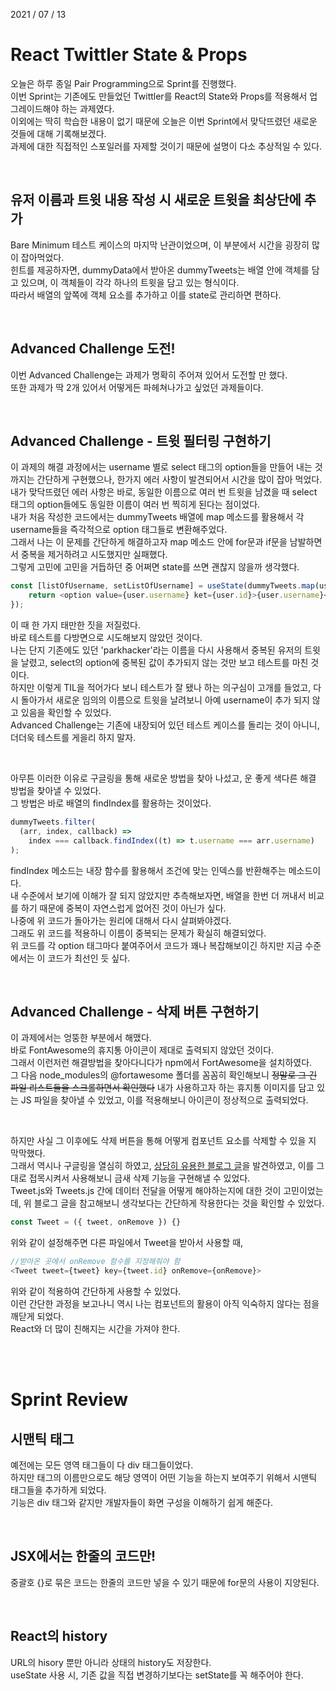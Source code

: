 2021 / 07 / 13

# React Twittler State & Props

오늘은 하루 종일 Pair Programming으로 Sprint를 진행했다.  
이번 Sprint는 기존에도 만들었던 Twittler를 React의 State와 Props를 적용해서 업그레이드해야 하는 과제였다.  
이외에는 딱히 학습한 내용이 없기 때문에 오늘은 이번 Sprint에서 맞닥뜨렸던 새로운 것들에 대해 기록해보겠다.  
과제에 대한 직접적인 스포일러를 자제할 것이기 때문에 설명이 다소 추상적일 수 있다.

</br>

## 유저 이름과 트윗 내용 작성 시 새로운 트윗을 최상단에 추가

Bare Minimum 테스트 케이스의 마지막 난관이었으며, 이 부분에서 시간을 굉장히 많이 잡아먹었다.  
힌트를 제공하자면, dummyData에서 받아온 dummyTweets는 배열 안에 객체를 담고 있으며, 이 객체들이 각각 하나의 트윗을 담고 있는 형식이다.  
따라서 배열의 앞쪽에 객체 요소를 추가하고 이를 state로 관리하면 편하다.

</br>

## Advanced Challenge 도전!

이번 Advanced Challenge는 과제가 명확히 주어져 있어서 도전할 만 했다.  
또한 과제가 딱 2개 있어서 어떻게든 파헤쳐나가고 싶었던 과제들이다.

</br>

## Advanced Challenge - 트윗 필터링 구현하기

이 과제의 해결 과정에서는 username 별로 select 태그의 option들을 만들어 내는 것까지는 간단하게 구현했으나, 한가지 에러 사항이 발견되어서 시간을 많이 잡아 먹었다.  
내가 맞닥뜨렸던 에러 사항은 바로, 동일한 이름으로 여러 번 트윗을 남겼을 때 select 태그의 option들에도 동일한 이름이 여러 번 찍히게 된다는 점이었다.  
내가 처음 작성한 코드에서는 dummyTweets 배열에 map 메소드를 활용해서 각 username들을 즉각적으로 option 태그들로 변환해주었다.  
그래서 나는 이 문제를 간단하게 해결하고자 map 메소드 안에 for문과 if문을 남발하면서 중복을 제거하려고 시도했지만 실패했다.  
그렇게 고민에 고민을 거듭하던 중 어쩌면 state를 쓰면 괜찮지 않을까 생각했다.

```javascript
const [listOfUsername, setListOfUsername] = useState(dummyTweets.map(user) => {
    return <option value={user.username} ket={user.id}>{user.username}</option>
});
```

이 때 한 가지 태만한 짓을 저질렀다.  
바로 테스트를 다방면으로 시도해보지 않았던 것이다.  
나는 단지 기존에도 있던 'parkhacker'라는 이름을 다시 사용해서 중복된 유저의 트윗을 날렸고, select의 option에 중복된 값이 추가되지 않는 것만 보고 테스트를 마친 것이다.  
하지만 이렇게 TIL을 적어가다 보니 테스트가 잘 됐나 하는 의구심이 고개를 들었고, 다시 돌아가서 새로운 임의의 이름으로 트윗을 날려보니 아예 username이 추가 되지 않고 있음을 확인할 수 있었다.  
Advanced Challenge는 기존에 내장되어 있던 테스트 케이스를 돌리는 것이 아니니, 더더욱 테스트를 게을리 하지 말자.

</br>

아무튼 이러한 이유로 구글링을 통해 새로운 방법을 찾아 나섰고, 운 좋게 색다른 해결 방법을 찾아낼 수 있었다.  
그 방법은 바로 배열의 findIndex를 활용하는 것이었다.

```javascript
dummyTweets.filter(
  (arr, index, callback) =>
    index === callback.findIndex((t) => t.username === arr.username)
);
```

findIndex 메소드는 내장 함수를 활용해서 조건에 맞는 인덱스를 반환해주는 메소드이다.  
내 수준에서 보기에 이해가 잘 되지 않았지만 추측해보자면, 배열을 한번 더 꺼내서 비교를 하기 때문에 중복이 자연스럽게 없어진 것이 아닌가 싶다.  
나중에 위 코드가 돌아가는 원리에 대해서 다시 살펴봐야겠다.  
그래도 위 코드를 적용하니 이름이 중복되는 문제가 확실히 해결되었다.  
위 코드를 각 option 태그마다 붙여주어서 코드가 꽤나 복잡해보이긴 하지만 지금 수준에서는 이 코드가 최선인 듯 싶다.

</br>

## Advanced Challenge - 삭제 버튼 구현하기

이 과제에서는 엉뚱한 부분에서 해맸다.  
바로 FontAwesome의 휴지통 아이콘이 제대로 출력되지 않았던 것이다.  
그래서 이런저런 해결방법을 찾아다니다가 npm에서 FortAwesome을 설치하였다.  
그 다음 node_modules의 @fortawesome 폴더를 꼼꼼히 확인해보니 ~~정말로 그 긴 파일 리스트들을 스크롤하면서 확인했다~~ 내가 사용하고자 하는 휴지통 이미지를 담고 있는 JS 파일을 찾아낼 수 있었고, 이를 적용해보니 아이콘이 정상적으로 출력되었다.

</br>

하지만 사실 그 이후에도 삭제 버튼을 통해 어떻게 컴포넌트 요소를 삭제할 수 있을 지 막막했다.  
그래서 역시나 구글링을 열심히 하였고, [상당히 유용한 블로그 글](https://ossam5.tistory.com/m/167?category=921604)을 발견하였고, 이를 그대로 접목시켜서 사용해보니 금새 삭제 기능을 구현해낼 수 있었다.  
Tweet.js와 Tweets.js 간에 데이터 전달을 어떻게 해야하는지에 대한 것이 고민이었는데, 위 블로그 글을 참고해보니 생각보다는 간단하게 작용한다는 것을 확인할 수 있었다.

```javascript
const Tweet = ({ tweet, onRemove }) {}
```

위와 같이 설정해주면 다른 파일에서 Tweet을 받아서 사용할 때,

```javascript
//받아온 곳에서 onRemove 함수를 지정해줘야 함
<Tweet tweet={tweet} key={tweet.id} onRemove={onRemove}>
```

위와 같이 적용하여 간단하게 사용할 수 있었다.  
이런 간단한 과정을 보고나니 역시 나는 컴포넌트의 활용이 아직 익숙하지 않다는 점을 깨닫게 되었다.  
React와 더 많이 친해지는 시간을 가져야 한다.

</br>
</br>

# Sprint Review

## 시맨틱 태그

예전에는 모든 영역 태그들이 다 div 태그들이었다.  
하지만 태그의 이름만으로도 해당 영역이 어떤 기능을 하는지 보여주기 위해서 시맨틱 태그들을 추가하게 되었다.  
기능은 div 태그와 같지만 개발자들이 화면 구성을 이해하기 쉽게 해준다.

</br>

## JSX에서는 한줄의 코드만!

중괄호 {}로 묶은 코드는 한줄의 코드만 넣을 수 있기 때문에 for문의 사용이 지양된다.

</br>

## React의 history

URL의 hisory 뿐만 아니라 상태의 history도 저장한다.  
useState 사용 시, 기존 값을 직접 변경하기보다는 setState를 꼭 해주어야 한다.
